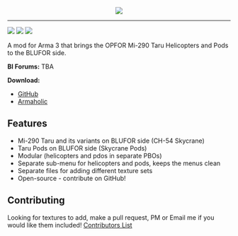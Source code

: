 <p align="center">
  <img src="picture_here" />
</p>

---

[![](https://img.shields.io/badge/Version-1.0.0-blue.svg?style=flat-square)](https://github.com/jonpas/A3_JNS_Skycranes/releases) [![](https://img.shields.io/badge/License-APL--SA-red.svg?style=flat-square)](https://github.com/jonpas/A3_JNS_Skycranes/LICENSE.md) [![](https://img.shields.io/github/issues/jonpas/A3_JNS_Skycranes.svg?style=flat-square)](https://github.com/jonpas/A3_JNS_Skycranes/issues)

A mod for Arma 3 that brings the OPFOR Mi-290 Taru Helicopters and Pods to the BLUFOR side.

**BI Forums:** TBA

**Download:** 
*   [GitHub](https://github.com/jonpas/A3_JNS_Skycranes/releases) 
*   [Armaholic](TBA)

## Features

*   Mi-290 Taru and its variants on BLUFOR side (CH-54 Skycrane)
*   Taru Pods on BLUFOR side (Skycrane Pods)
*   Modular (helicopters and pdos in separate PBOs)
*   Separate sub-menu for helicopters and pods, keeps the menus clean
*   Separate files for adding different texture sets
*   Open-source - contribute on GitHub!

## Contributing

Looking for textures to add, make a pull request, PM or Email me if you would like them included!
[Contributors List](https://github.com/jonpas/A3_JNS_Skycranes/AUTHORS.md)